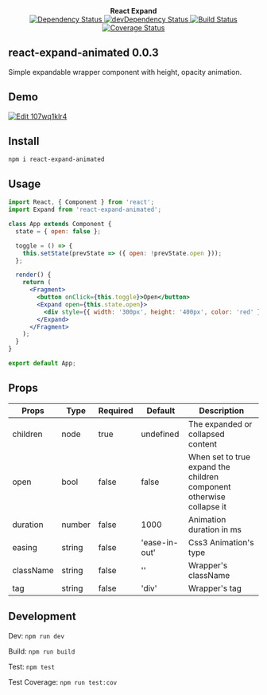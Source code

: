 <div align="center"><strong>React Expand</strong></div>

<div align="center">
  <a href="https://david-dm.org/sonybinhle/react-expand-animated">
    <img src="https://david-dm.org/sonybinhle/react-expand-animated.svg" alt="Dependency Status" />
  </a>

  <a href="https://david-dm.org/sonybinhle/react-expand-animated#info=devDependencies">
    <img src="https://david-dm.org/sonybinhle/react-expand-animated/dev-status.svg" alt="devDependency Status" />
  </a>

  <a href="https://travis-ci.org/sonybinhle/react-expand-animated">
    <img src="https://travis-ci.org/sonybinhle/react-expand-animated.svg" alt="Build Status" />
  </a>
  
  <a href='https://coveralls.io/github/sonybinhle/react-expand-animated?branch=master'>
    <img src='https://coveralls.io/repos/github/sonybinhle/react-expand-animated/badge.svg?branch=master' alt='Coverage Status' />
   </a>

</div>

## react-expand-animated 0.0.3

Simple expandable wrapper component with height, opacity animation. 

## Demo

<a href="https://codesandbox.io/s/107wq1klr4">
  <img alt="Edit 107wq1klr4" src="https://codesandbox.io/static/img/play-codesandbox.svg">
</a>

## Install

`npm i react-expand-animated`

## Usage

```jsx harmony
import React, { Component } from 'react';
import Expand from 'react-expand-animated';

class App extends Component {
  state = { open: false };

  toggle = () => {
    this.setState(prevState => ({ open: !prevState.open }));
  };

  render() {
    return (
      <Fragment>
        <button onClick={this.toggle}>Open</button>
        <Expand open={this.state.open}>
          <div style={{ width: '300px', height: '400px', color: 'red' }}>Hello</div>
        </Expand>
      </Fragment>
    );
  }
}

export default App;
```
## Props
| Props  | Type | Required | Default | Description |
| ------------- | ------------- |  ------------- |  ------------- |  ------------- |
| children  | node  | true | undefined | The expanded or collapsed content |
| open  | bool | false | false | When set to true expand the children component otherwise collapse it |
| duration  | number | false | 1000 | Animation duration in ms |
| easing  | string | false | 'ease-in-out' | Css3 Animation's type |
| className  | string | false | '' | Wrapper's className |
| tag  | string | false | 'div' | Wrapper's tag |

## Development

Dev: `npm run dev`

Build: `npm run build`

Test: `npm test`

Test Coverage: `npm run test:cov`
